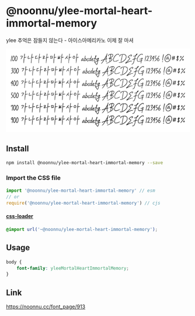 # @noonnu/ylee-mortal-heart-immortal-memory

ylee 추억은 잠들지 않는다 - 아이스아메리카노 이제 잘 마셔

![example](./example.png)

## Install

```bash
npm install @noonnu/ylee-mortal-heart-immortal-memory --save
```

### Import the CSS file

```js
import '@noonnu/ylee-mortal-heart-immortal-memory' // esm
// or
require('@noonnu/ylee-mortal-heart-immortal-memory') // cjs
```

#### [css-loader](https://github.com/webpack-contrib/css-loader)

```css
@import url('~@noonnu/ylee-mortal-heart-immortal-memory');
```

## Usage

```css
body {
    font-family: yleeMortalHeartImmortalMemory;
}
```

## Link

https://noonnu.cc/font_page/913
